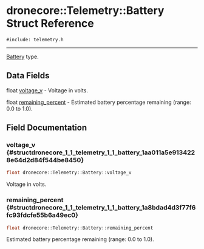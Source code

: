 # dronecore::Telemetry::Battery Struct Reference
`#include: telemetry.h`

----


[Battery](structdronecore_1_1_telemetry_1_1_battery.md) type. 


## Data Fields


 float [voltage_v](#structdronecore_1_1_telemetry_1_1_battery_1aa011a5e9134228e64d2d84f544be8450) - Voltage in volts.


 float [remaining_percent](#structdronecore_1_1_telemetry_1_1_battery_1a8bdad4d3f77f6fc93fdcfe55b6a49ec0) - Estimated battery percentage remaining (range: 0.0 to 1.0).


## Field Documentation


### voltage_v {#structdronecore_1_1_telemetry_1_1_battery_1aa011a5e9134228e64d2d84f544be8450}

```cpp
float dronecore::Telemetry::Battery::voltage_v
```


Voltage in volts.


<!-- [<Element 'type' at 0x000001F32A2F7818> voltage_v](#structdronecore_1_1_telemetry_1_1_battery_1aa011a5e9134228e64d2d84f544be8450) -->
<!-- kind: variable -->
<!-- prot: public -->
<!-- static: no -->
<!-- mutable: no -->
<!-- definition: float dronecore::Telemetry::Battery::voltage_v -->
<!-- detaileddescription:  -->
<!-- briefdescription: Voltage in volts. -->

<!-- argsstring:  -->


### remaining_percent {#structdronecore_1_1_telemetry_1_1_battery_1a8bdad4d3f77f6fc93fdcfe55b6a49ec0}

```cpp
float dronecore::Telemetry::Battery::remaining_percent
```


Estimated battery percentage remaining (range: 0.0 to 1.0).


<!-- [<Element 'type' at 0x000001F32A2F7908> remaining_percent](#structdronecore_1_1_telemetry_1_1_battery_1a8bdad4d3f77f6fc93fdcfe55b6a49ec0) -->
<!-- kind: variable -->
<!-- prot: public -->
<!-- static: no -->
<!-- mutable: no -->
<!-- definition: float dronecore::Telemetry::Battery::remaining_percent -->
<!-- detaileddescription:  -->
<!-- briefdescription: Estimated battery percentage remaining (range: 0.0 to 1.0). -->

<!-- argsstring:  -->
